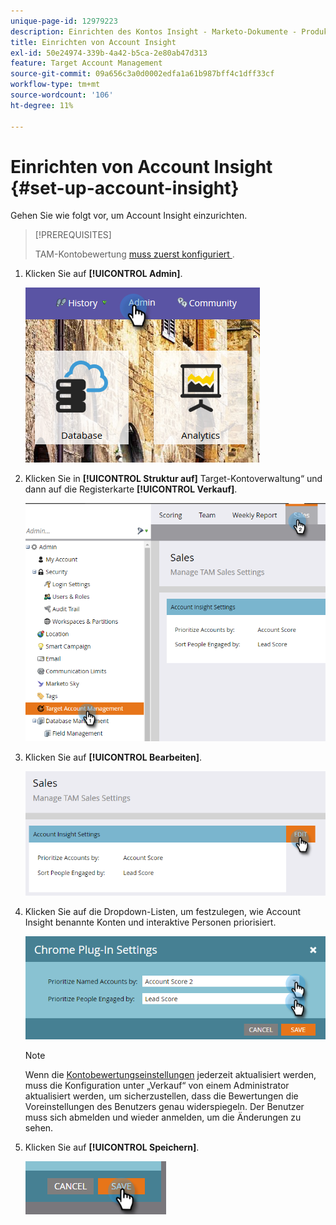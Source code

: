 ```yaml
---
unique-page-id: 12979223
description: Einrichten des Kontos Insight - Marketo-Dokumente - Produktdokumentation
title: Einrichten von Account Insight
exl-id: 50e24974-339b-4a42-b5ca-2e80ab47d313
feature: Target Account Management
source-git-commit: 09a656c3a0d0002edfa1a61b987bff4c1dff33cf
workflow-type: tm+mt
source-wordcount: '106'
ht-degree: 11%

---
```


# Einrichten von Account Insight {#set-up-account-insight}

Gehen Sie wie folgt vor, um Account Insight einzurichten.

>[!PREREQUISITES]
>
>TAM-Kontobewertung [muss zuerst konfiguriert &#x200B;](/help/marketo/product-docs/target-account-management/setup-tam/account-score.md).

1. Klicken Sie auf **[!UICONTROL Admin]**.

   ![](assets/admin-1.png)

1. Klicken Sie in **[!UICONTROL Struktur auf]** Target-Kontoverwaltung“ und dann auf die Registerkarte **[!UICONTROL Verkauf]**.

   ![](assets/set-up-account-insight-2.png)

1. Klicken Sie auf **[!UICONTROL Bearbeiten]**.

   ![](assets/set-up-account-insight-3.png)

1. Klicken Sie auf die Dropdown-Listen, um festzulegen, wie Account Insight benannte Konten und interaktive Personen priorisiert.

   ![](assets/four-4.png)

   >[!NOTE]
   >
   >Wenn die [Kontobewertungseinstellungen](/help/marketo/product-docs/target-account-management/setup-tam/account-score.md) jederzeit aktualisiert werden, muss die Konfiguration unter „Verkauf“ von einem Administrator aktualisiert werden, um sicherzustellen, dass die Bewertungen die Voreinstellungen des Benutzers genau widerspiegeln. Der Benutzer muss sich abmelden und wieder anmelden, um die Änderungen zu sehen.

1. Klicken Sie auf **[!UICONTROL Speichern]**.

   ![](assets/five-4.png)

